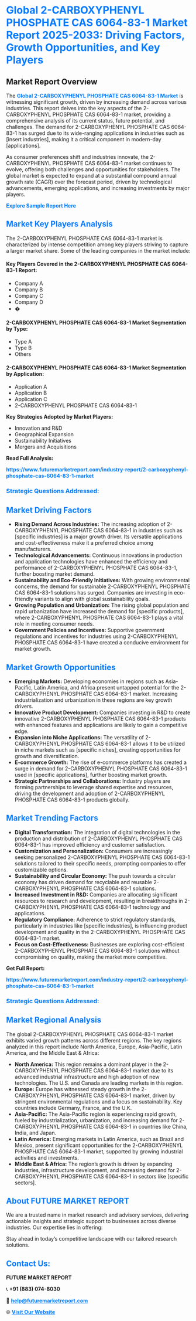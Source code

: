 <h1 style="color: #007BFF;">Global 2-CARBOXYPHENYL PHOSPHATE CAS 6064-83-1 Market Report 2025-2033: Driving Factors, Growth Opportunities, and Key Players</h1>

<section id="overview">
<h2>Market Report Overview</h2>
<p>The <a href="https://www.futuremarketreport.com/industry-report/2-carboxyphenyl-phosphate-cas-6064-83-1-market" style="color: #007BFF; text-decoration: none;"><strong>Global 2-CARBOXYPHENYL PHOSPHATE CAS 6064-83-1 Market</strong></a> is witnessing significant growth, driven by increasing demand across various industries. This report delves into the key aspects of the 2-CARBOXYPHENYL PHOSPHATE CAS 6064-83-1 market, providing a comprehensive analysis of its current status, future potential, and challenges. The demand for 2-CARBOXYPHENYL PHOSPHATE CAS 6064-83-1 has surged due to its wide-ranging applications in industries such as [insert industries], making it a critical component in modern-day [applications].</p>
<p>As consumer preferences shift and industries innovate, the 2-CARBOXYPHENYL PHOSPHATE CAS 6064-83-1 market continues to evolve, offering both challenges and opportunities for stakeholders. The global market is expected to expand at a substantial compound annual growth rate (CAGR) over the forecast period, driven by technological advancements, emerging applications, and increasing investments by major players.</p>
</section>

<section id="overview">
<p><a href="https://www.futuremarketreport.com/request-sample/reportId=111947" style="color: #007BFF; text-decoration: none;"><strong>Explore Sample Report Here</strong></a></p>
</section>

<section id="key-players">
<h2 style="color: #007BFF;">Market Key Players Analysis</h2>
<p>The 2-CARBOXYPHENYL PHOSPHATE CAS 6064-83-1 market is characterized by intense competition among key players striving to capture a larger market share. Some of the leading companies in the market include:</p>
<h4>Key Players Covered in the 2-CARBOXYPHENYL PHOSPHATE CAS 6064-83-1 Report:</h4>
<ul><li>Company A</li><li>Company B</li><li>Company C</li><li>Company D</li><li>�</li></ul>
<h4>2-CARBOXYPHENYL PHOSPHATE CAS 6064-83-1 Market Segmentation by Type:</h4>
<ul><li>Type A</li><li>Type B</li><li>Others</li></ul>

<h4>2-CARBOXYPHENYL PHOSPHATE CAS 6064-83-1 Market Segmentation by Application:</h4>
<ul><li>Application A</li><li>Application B</li><li>Application C</li><li>2-CARBOXYPHENYL PHOSPHATE CAS 6064-83-1</li></ul>
<p><strong>Key Strategies Adopted by Market Players:</strong></p>
<ul>
<li>Innovation and R&D</li>
<li>Geographical Expansion</li>
<li>Sustainability Initiatives</li>
<li>Mergers and Acquisitions</li>
</ul>
</section>

<section>
<p><strong>Read Full Analysis: </strong></p><a href="https://www.futuremarketreport.com/industry-report/2-carboxyphenyl-phosphate-cas-6064-83-1-market" style="color: #007BFF; text-decoration: none;"><strong>https://www.futuremarketreport.com/industry-report/2-carboxyphenyl-phosphate-cas-6064-83-1-market</strong></a>
<h3 style="color: #007BFF;">Strategic Questions Addressed:</h3>
</section>

<section id="driving-factors">
<h2 style="color: #007BFF;">Market Driving Factors</h2>
<ul>
<li><strong>Rising Demand Across Industries:</strong> The increasing adoption of 2-CARBOXYPHENYL PHOSPHATE CAS 6064-83-1 in industries such as [specific industries] is a major growth driver. Its versatile applications and cost-effectiveness make it a preferred choice among manufacturers.</li>
<li><strong>Technological Advancements:</strong> Continuous innovations in production and application technologies have enhanced the efficiency and performance of 2-CARBOXYPHENYL PHOSPHATE CAS 6064-83-1, further boosting market demand.</li>
<li><strong>Sustainability and Eco-Friendly Initiatives:</strong> With growing environmental concerns, the demand for sustainable 2-CARBOXYPHENYL PHOSPHATE CAS 6064-83-1 solutions has surged. Companies are investing in eco-friendly variants to align with global sustainability goals.</li>
<li><strong>Growing Population and Urbanization:</strong> The rising global population and rapid urbanization have increased the demand for [specific products], where 2-CARBOXYPHENYL PHOSPHATE CAS 6064-83-1 plays a vital role in meeting consumer needs.</li>
<li><strong>Government Policies and Incentives:</strong> Supportive government regulations and incentives for industries using 2-CARBOXYPHENYL PHOSPHATE CAS 6064-83-1 have created a conducive environment for market growth.</li>
</ul>
</section>

<section id="growth-opportunities">
<h2 style="color: #007BFF;">Market Growth Opportunities</h2>
<ul>
<li><strong>Emerging Markets:</strong> Developing economies in regions such as Asia-Pacific, Latin America, and Africa present untapped potential for the 2-CARBOXYPHENYL PHOSPHATE CAS 6064-83-1 market. Increasing industrialization and urbanization in these regions are key growth drivers.</li>
<li><strong>Innovative Product Development:</strong> Companies investing in R&D to create innovative 2-CARBOXYPHENYL PHOSPHATE CAS 6064-83-1 products with enhanced features and applications are likely to gain a competitive edge.</li>
<li><strong>Expansion into Niche Applications:</strong> The versatility of 2-CARBOXYPHENYL PHOSPHATE CAS 6064-83-1 allows it to be utilized in niche markets such as [specific niches], creating opportunities for growth and diversification.</li>
<li><strong>E-commerce Growth:</strong> The rise of e-commerce platforms has created a surge in demand for 2-CARBOXYPHENYL PHOSPHATE CAS 6064-83-1 used in [specific applications], further boosting market growth.</li>
<li><strong>Strategic Partnerships and Collaborations:</strong> Industry players are forming partnerships to leverage shared expertise and resources, driving the development and adoption of 2-CARBOXYPHENYL PHOSPHATE CAS 6064-83-1 products globally.</li>
</ul>
</section>

<section id="trending-factors">
<h2 style="color: #007BFF;">Market Trending Factors</h2>
<ul>
<li><strong>Digital Transformation:</strong> The integration of digital technologies in the production and distribution of 2-CARBOXYPHENYL PHOSPHATE CAS 6064-83-1 has improved efficiency and customer satisfaction.</li>
<li><strong>Customization and Personalization:</strong> Consumers are increasingly seeking personalized 2-CARBOXYPHENYL PHOSPHATE CAS 6064-83-1 solutions tailored to their specific needs, prompting companies to offer customizable options.</li>
<li><strong>Sustainability and Circular Economy:</strong> The push towards a circular economy has driven demand for recyclable and reusable 2-CARBOXYPHENYL PHOSPHATE CAS 6064-83-1 solutions.</li>
<li><strong>Increased Investment in R&D:</strong> Companies are allocating significant resources to research and development, resulting in breakthroughs in 2-CARBOXYPHENYL PHOSPHATE CAS 6064-83-1 technology and applications.</li>
<li><strong>Regulatory Compliance:</strong> Adherence to strict regulatory standards, particularly in industries like [specific industries], is influencing product development and quality in the 2-CARBOXYPHENYL PHOSPHATE CAS 6064-83-1 market.</li>
<li><strong>Focus on Cost-Effectiveness:</strong> Businesses are exploring cost-efficient 2-CARBOXYPHENYL PHOSPHATE CAS 6064-83-1 solutions without compromising on quality, making the market more competitive.</li>
</ul>
</section>

<section>
<p><strong>Get Full Report: </strong></p><a href="https://www.futuremarketreport.com/industry-report/2-carboxyphenyl-phosphate-cas-6064-83-1-market" style="color: #007BFF; text-decoration: none;"><strong>https://www.futuremarketreport.com/industry-report/2-carboxyphenyl-phosphate-cas-6064-83-1-market</strong></a>
<h3 style="color: #007BFF;">Strategic Questions Addressed:</h3>
</section>


<section id="regional-analysis">
<h2 style="color: #007BFF;">Market Regional Analysis</h2>
<p>The global 2-CARBOXYPHENYL PHOSPHATE CAS 6064-83-1 market exhibits varied growth patterns across different regions. The key regions analyzed in this report include North America, Europe, Asia-Pacific, Latin America, and the Middle East & Africa:</p>
<ul>
<li><strong>North America:</strong> This region remains a dominant player in the 2-CARBOXYPHENYL PHOSPHATE CAS 6064-83-1 market due to its advanced industrial infrastructure and high adoption of new technologies. The U.S. and Canada are leading markets in this region.</li>
<li><strong>Europe:</strong> Europe has witnessed steady growth in the 2-CARBOXYPHENYL PHOSPHATE CAS 6064-83-1 market, driven by stringent environmental regulations and a focus on sustainability. Key countries include Germany, France, and the U.K.</li>
<li><strong>Asia-Pacific:</strong> The Asia-Pacific region is experiencing rapid growth, fueled by industrialization, urbanization, and increasing demand for 2-CARBOXYPHENYL PHOSPHATE CAS 6064-83-1 in countries like China, India, and Japan.</li>
<li><strong>Latin America:</strong> Emerging markets in Latin America, such as Brazil and Mexico, present significant opportunities for the 2-CARBOXYPHENYL PHOSPHATE CAS 6064-83-1 market, supported by growing industrial activities and investments.</li>
<li><strong>Middle East & Africa:</strong> The region’s growth is driven by expanding industries, infrastructure development, and increasing demand for 2-CARBOXYPHENYL PHOSPHATE CAS 6064-83-1 in sectors like [specific sectors].</li>
</ul>
</section>

<footer>
<h2 style="color: #007BFF;">About FUTURE MARKET REPORT</h2>
<p>We are a trusted name in market research and advisory services, delivering actionable insights and strategic support to businesses across diverse industries. Our expertise lies in offering:</p>

<p>Stay ahead in today’s competitive landscape with our tailored research solutions.</p>

<h2 style="color: #007BFF;">Contact Us:</h2>
<p><strong>FUTURE MARKET REPORT</strong></p>
<p>📞 <strong>+91 (883) 074-8030</strong></p>
<p>📧 <strong><a href="mailto:help@futuremarketreport.com" style="color: #007BFF;">help@futuremarketreport.com</a></strong></p>
<p>🌐 <strong><a href="https://www.futuremarketreport.com/" style="color: #007BFF;">Visit Our Website</a></strong></p>
</footer>